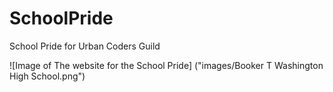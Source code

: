 # SchoolPride
School Pride for Urban Coders Guild

![Image of The website for the School Pride] ("images/Booker T Washington High School.png")
